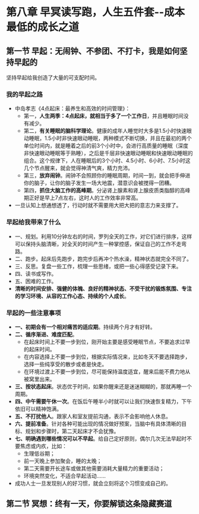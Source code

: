 # 第八章 早冥读写跑，人生五件套--成本最低的成长之道

## 第一节 早起：无闹钟、不参团、不打卡，我是如何坚持早起的

坚持早起给我创造了大量的可支配时间。

### 我的早起之路

* 中岛孝志《4点起床：最养生和高效的时间管理》：
  * 第一，**人生两季：4点起床，就相当于多了一个工作日**，并且睡眠时间没有减少。
  * 第二，**有关睡眠的脑科学理论**。健康的成年人睡觉时大多是1.5小时快速眼动睡眠，1.5小时非快速眼动睡眠，两种模式不断切换，并且在最初的两个单位时间内，就是睡着之后的前3个小时中，会进行高质量的睡眠（深度非快速眼动睡眠等于熟睡），之后是千层非快速眼动睡眠和快速眼动睡眠的组合。这个规律下，人在睡眠后的3个小时、4.5小时、6小时、7.5小时这几个节点醒来，就会觉得神清气爽，精力充沛。
  * 第三，**放弃闹钟**。闹钟不会照顾你的睡眠周期，时间一到，就会把手伸进你的脑子，让你的脑子发生一场大地震，潜意识会被搅得一团糟。
  * 第四，**抓住大脑工作的高峰期**。分泌肾上腺素和肾上腺皮质类脂醇的高峰期正好是早上7点左右，这时人的工作效率非常高。
* 一旦认知上想通想透了，行动时就不需要用大把大把的意志力来支撑了。

### 早起给我带来了什么

* 一、规划。利用10分钟左右的时间，罗列全天的工作，对它们进行排序，这样可以保持头脑清晰，对全天的时间产生一种掌控感，保证自己的工作不走弯路。
* 二、跑步。起床后先跑步，跑完步后再冲个热水澡，精神状态就完全不同了。
* 三、反思。复盘一些工作，梳理一些思绪，或把一些心得感受记录下来。
* 四、读书或写作。
* 五、困难的工作。
* **清晰的时间安排、强健的体魄、良好的精神状态、不受干扰的锻炼氛围、专注的学习环境、从容的工作心态、持续的个人成长**。

### 早起的一些注意事项

* **一、初期会有一个相对痛苦的适应期**。持续两个月才有好转。
* **二、循序渐进、难度匹配**。
  * 在起床时间上不要一步到位，刚开始主要是感受睡眠节点，不要追求过早的起床时间。
  * 在内容选择上不要一步到位，根据实际情况来，比如冬天不要选择跑步，选择一些纯享受的散步或者是快走。
  * 在环境过渡上不要一步到位，尽可能保持温度适宜，醒来后能不费力地从被窝里出来。
* **三、按状态起床**。状态优于时间，如果你醒来还是迷迷糊糊的，那就再睡一个周期。
* **四、中午需要午休一次**。在饭后午睡半小时就可以让我们快速恢复精力，下午依旧可以精神饱满。
* **五、不打扰他人**。跟家人和室友提前沟通，表示不会影响他人休息。
* **六、提前准备**。针对各种可能出现的情况做好预案，当脑中有具体清晰的目标、规划和步骤时，第二天起床才不会犹豫。
* **七、明确遇到哪些情况可以不早起**。给自己定好原则，偶尔几次无法早起时不要焦虑或内疚，比如：
  * 生理低谷期；
  * 前一天晚上参加聚会，睡的太晚；
  * 第二天需要开长途车或做其他需要消耗大量精力的重要活动；
  * 环境突然变化，不适合早起活动……
* 成功人士一旦发现别人的好习惯，就会立刻将这个习惯变成自己的。

## 第二节 冥想：终有一天，你要解锁这条隐藏赛道